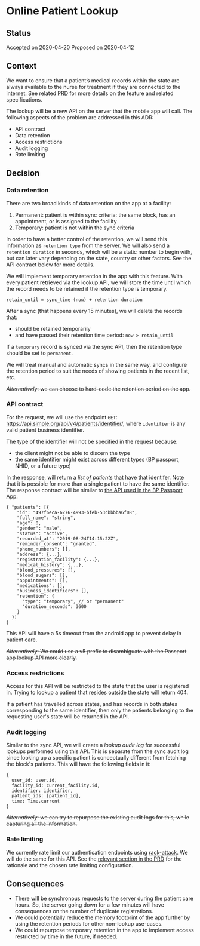 # Online Patient Lookup

## Status

Accepted on 2020-04-20
Proposed on 2020-04-12

## Context

We want to ensure that a patient’s medical records within the state
are always available to the nurse for treatment if they are connected
to the internet. See related
[PRD](https://docs.google.com/document/d/1q6cppByQULfh3_mMXC4BJpiNN9Uc_awA6rreeEtUBaM/edit#)
for more details on the feature and related specifications.

The lookup will be a new API on the server that the mobile app will
call. The following aspects of the problem are addressed in this ADR:

- API contract
- Data retention
- Access restrictions
- Audit logging
- Rate limiting

## Decision
### Data retention
There are two broad kinds of data retention on the app at a facility:
1. Permanent: patient is within sync criteria: the same block, has an
   appointment, or is assigned to the facility
2. Temporary: patient is not within the sync criteria

In order to have a better control of the retention, we will send this
information as `retention type` from the server. We will also send a
`retention duration` in seconds, which will be a static number to
begin with, but can later vary depending on the state, country or
other factors. See the API contract below for more details.

We will implement temporary retention in the app with this
feature. With every patient retrieved via the lookup API, we will
store the time until which the record needs to be retained if the
retention type is temporary.

```
retain_until = sync_time (now) + retention duration
```

After a sync (that happens every 15 minutes), we will delete the
records that:
- should be retained temporarily
- and have passed their retention time period: `now > retain_until`

If a `temporary` record is synced via the sync API, then the retention
type should be set to `permanent`.

We will treat manual and automatic syncs in the same way, and
configure the retention period to suit the needs of showing patients
in the recent list, etc.

~~_Alternatively_: we can choose to hard-code the retention period on
the app.~~

### API contract
For the request, we will use the endpoint `GET`:
https://api.simple.org/api/v4/patients/identifier/, where `identifier`
is any valid patient business identifier.

The type of the identifier will not be specified in the request because:
- the client might not be able to discern the type
- the same identifier might exist across different types (BP passport,
  NHID, or a future type)

In the response, will return a _list of patients_ that have that
identifer. Note that it is possible for more than a single patient to
have the same identifier. The response contract will be similar to
[the API used in the BP Passport
App](https://api.simple.org/api-docs#tag/Patient/paths/~1patient/get):

````
{ "patients": [{
    "id": "497f6eca-6276-4993-bfeb-53cbbbba6f08",
    "full_name": "string",
    "age": 0,
    "gender": "male",
    "status": "active",
    "recorded_at": "2019-08-24T14:15:22Z",
    "reminder_consent": "granted",
    "phone_numbers": [],
    "address": {...},
    "registration_facility": {...},
    "medical_history": {...},
    "blood_pressures": [],
    "blood_sugars": [],
    "appointments": [],
    "medications": [],
    "business_identifiers": [],
    "retention": {
      "type": "temporary", // or "permanent"
      "duration_seconds": 3600
    }
  }]
}
````

This API will have a 5s timeout from the android app to prevent delay
in patient care.

~~_Alternatively_: We could use a v5 prefix to disambiguate with the
Passport app lookup API more clearly.~~

### Access restrictions
Access for this API will be restricted to the state that the user is
registered in. Trying to lookup a patient that resides outside the
state will return 404.

If a patient has travelled across states, and has records in both
states corresponding to the same identifier, then only the patients
belonging to the requesting user's state will be returned in the API.

### Audit logging
Similar to the sync API, we will create a _lookup audit log_ for
successful lookups performed using this API. This is separate from the
sync audit log since looking up a specific patient is conceptually
different from fetching the block's patients. This will have the
following fields in it:

````
{
  user_id: user.id,
  facility_id: current_facility.id,
  identifier: identifier,
  patient_ids: [patient_id],
  time: Time.current
}
````

~~_Alternatively_: we can try to repurpose the existing audit logs for
this, while capturing all the information.~~

### Rate limiting
We currently rate limit our authentication endpoints using
[rack-attack](https://github.com/rack/rack-attack). We will do the
same for this API. See the [relevant section in the
PRD](https://docs.google.com/document/d/1q6cppByQULfh3_mMXC4BJpiNN9Uc_awA6rreeEtUBaM/edit#)
for the rationale and the chosen rate limiting configuration.

## Consequences
- There will be synchronous requests to the server during the patient
  care hours. So, the server going down for a few minutes will have
  consequences on the number of duplicate registrations.
- We could potentially reduce the memory footprint of the app further
  by using the retention periods for other non-lookup use-cases.
- We could repurpose temporary retention in the app to implement
  access restricted by time in the future, if needed.
